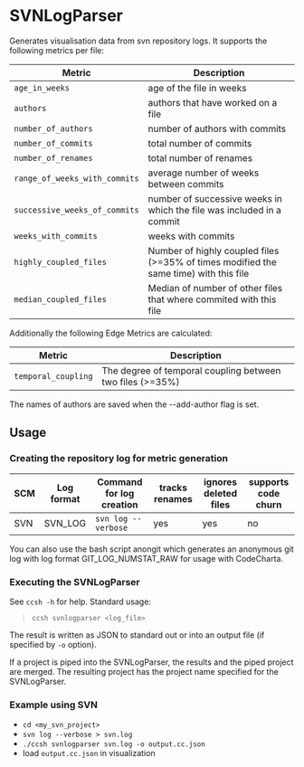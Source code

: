 # SVNLogParser

Generates visualisation data from svn repository logs. It supports the following metrics per file:

| Metric                        | Description                                                                           |
| ----------------------------- | ------------------------------------------------------------------------------------- |
| `age_in_weeks`                | age of the file in weeks                                                              |
| `authors`                     | authors that have worked on a file                                                    |
| `number_of_authors`           | number of authors with commits                                                        |
| `number_of_commits`           | total number of commits                                                               |
| `number_of_renames`           | total number of renames                                                               |
| `range_of_weeks_with_commits` | average number of weeks between commits                                               |
| `successive_weeks_of_commits` | number of successive weeks in which the file was included in a commit                 |
| `weeks_with_commits`          | weeks with commits                                                                    |
| `highly_coupled_files`        | Number of highly coupled files (>=35% of times modified the same time) with this file |
| `median_coupled_files`        | Median of number of other files that where commited with this file                    |

Additionally the following Edge Metrics are calculated:

| Metric              | Description                                               |
| ------------------- | --------------------------------------------------------- |
| `temporal_coupling` | The degree of temporal coupling between two files (>=35%) |

The names of authors are saved when the --add-author flag is set.

## Usage

### Creating the repository log for metric generation

| SCM | Log format | Command for log creation | tracks renames | ignores deleted files | supports code churn |
| --- | ---------- | ------------------------ | -------------- | --------------------- | ------------------- |
| SVN | SVN_LOG    | `svn log --verbose`      | yes            | yes                   | no                  |

You can also use the bash script anongit which generates an anonymous git log with log format GIT_LOG_NUMSTAT_RAW for usage with CodeCharta.

### Executing the SVNLogParser

See `ccsh -h` for help. Standard usage:

> `ccsh svnlogparser <log_file>`

The result is written as JSON to standard out or into an output file (if specified by `-o` option).

If a project is piped into the SVNLogParser, the results and the piped project are merged.
The resulting project has the project name specified for the SVNLogParser.

### Example using SVN

-   `cd <my_svn_project>`
-   `svn log --verbose > svn.log`
-   `./ccsh svnlogparser svn.log -o output.cc.json`
-   load `output.cc.json` in visualization
